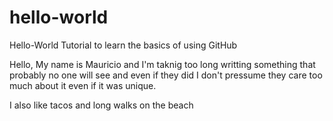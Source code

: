 # hello-world

Hello-World Tutorial to learn the basics of using GitHub

Hello, My name is Mauricio and I'm taknig too long writting something that probably
no one will see and even if they did I don't pressume they care too much about it even 
if it was unique.

I also like tacos and long walks on the beach
